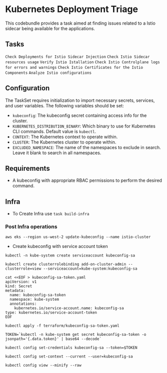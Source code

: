 # Kubernetes Deployment Triage

This codebundle provides a task aimed at finding issues related to a Istio sidecar being available for the applications.

## Tasks
`Check Deployments for Istio Sidecar Injection`
`Check Istio Sidecar resources usage`
`Verify Istio Istallation`
`Check Istio Controlplane logs for errors and warnings`
`Check Istio Certificates for the Istio Components`
`Analyze Istio configurations`


## Configuration
The TaskSet requires initialization to import necessary secrets, services, and user variables. The following variables should be set:

- `kubeconfig`: The kubeconfig secret containing access info for the cluster.
- `KUBERNETES_DISTRIBUTION_BINARY`: Which binary to use for Kubernetes CLI commands. Default value is `kubectl`.
- `CONTEXT`: The Kubernetes context to operate within.
- `CLUSTER`: The Kubernetes cluster to operate within.
- `EXCLUDED_NAMESPACE`: The name of the namespaces to exclude in search. Leave it blank to search in all namespaces.

## Requirements
- A kubeconfig with appropriate RBAC permissions to perform the desired command.

## Infra
- To Create Infra use `task build-infra`

### Post Infra operations
```
aws eks --region us-west-2 update-kubeconfig --name istio-cluster
```

- Create kubeconfig with service account token

```
kubectl -n kube-system create serviceaccount kubeconfig-sa
```

```
kubectl create clusterrolebinding add-on-cluster-admin --clusterrole=view --serviceaccount=kube-system:kubeconfig-sa
```

```
cat <<EOF > kubeconfig-sa-token.yaml
apiVersion: v1
kind: Secret
metadata:
  name: kubeconfig-sa-token
  namespace: kube-system
  annotations:
    kubernetes.io/service-account.name: kubeconfig-sa
type: kubernetes.io/service-account-token
EOF
```

```
kubectl apply -f terraform/kubeconfig-sa-token.yaml
```

```
TOKEN=`kubectl -n kube-system get secret kubeconfig-sa-token -o jsonpath='{.data.token}' | base64 --decode`
```

```
kubectl config set-credentials kubeconfig-sa --token=$TOKEN
```

```
kubectl config set-context --current --user=kubeconfig-sa
```

```
kubectl config view --minify --raw
```



